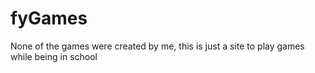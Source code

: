 # fyGames
None of the games were created by me, this is just a site to play games while being in school
